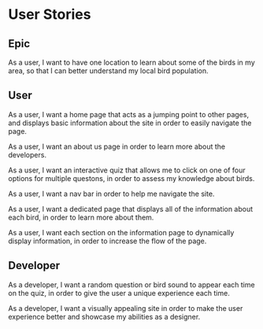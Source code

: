 # User Stories #

## Epic ##

As a user, I want to have one location to learn about some of the birds in my area, so that I can better understand my local bird population.

## User ##

As a user, I want a home page that acts as a jumping point to other pages, and displays basic information about the site in order to easily navigate the page.

As a user, I want an about us page in order to learn more about the developers.

As a user, I want an interactive quiz that allows me to click on one of four options for multiple questons, in order to assess my knowledge about birds.

As a user, I want a nav bar in order to help me navigate the site.

As a user, I want a dedicated page that displays all of the information about each bird, in order to learn more about them.

As a user, I want each section on the information page to dynamically display information, in order to increase the flow of the page.

## Developer ##

As a developer, I want a random question or bird sound to appear each time on the quiz, in order to give the user a unique experience each time.

As a developer, I want a visually appealing site in order to make the user experience better and showcase my abilities as a designer.
